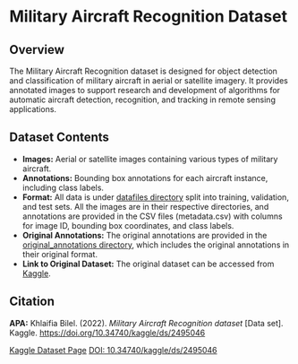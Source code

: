 # Military Aircraft Recognition Dataset

## Overview

The Military Aircraft Recognition dataset is designed for object detection and classification of military aircraft in aerial or satellite imagery. It provides annotated images to support research and development of algorithms for automatic aircraft detection, recognition, and tracking in remote sensing applications.

## Dataset Contents

- **Images:** Aerial or satellite images containing various types of military aircraft.
- **Annotations:** Bounding box annotations for each aircraft instance, including class labels.
- **Format:** All data is under [datafiles directory](materials\research\researchcode\Benchmarking-ObjectDetection\MilitaryAircraftRecognition\datafiles) split into training, validation, and test sets. All the images are in their respective directories, and annotations are provided in the CSV files (metadata.csv) with columns for image ID, bounding box coordinates, and class labels.
- **Original Annotations:** The original annotations are provided in the [original_annotations directory](materials\research\researchcode\Benchmarking-ObjectDetection\MilitaryAircraftRecognition\original_annotations), which includes the original annotations in their original format.
- **Link to Original Dataset:** The original dataset can be accessed from [Kaggle](https://www.kaggle.com/datasets/khlaifiabilel/military-aircraft-recognition-dataset/data).


## Citation

**APA:**
Khlaifia Bilel. (2022). *Military Aircraft Recognition dataset* [Data set]. Kaggle. https://doi.org/10.34740/kaggle/ds/2495046

[Kaggle Dataset Page](https://www.kaggle.com/ds/2495046)
[DOI: 10.34740/kaggle/ds/2495046](https://doi.org/10.34740/kaggle/ds/2495046)
